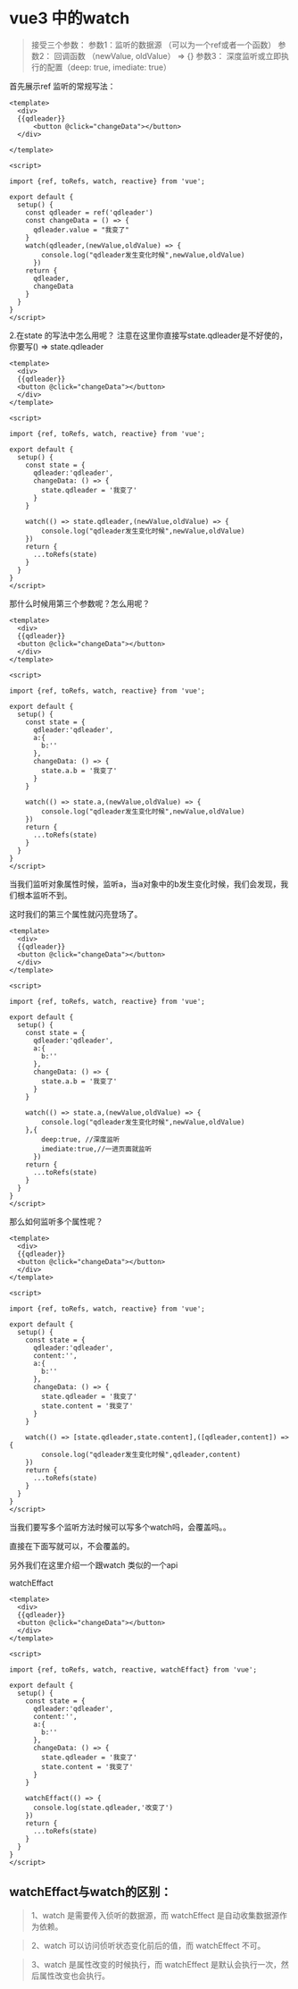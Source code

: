 # vue3 中的watch


> 接受三个参数：
> 参数1：监听的数据源 （可以为一个ref或者一个函数）
> 参数2： 回调函数 （newValue, oldValue） => {}
> 参数3： 深度监听或立即执行的配置（deep: true, imediate: true）



首先展示ref 监听的常规写法：
```
<template>
  <div>
  {{qdleader}}
      <button @click="changeData"></button>
  </div>

</template>

<script>

import {ref, toRefs, watch, reactive} from 'vue';

export default {
  setup() {
    const qdleader = ref('qdleader')
    const changeData = () => {
      qdleader.value = "我变了"
    }
    watch(qdleader,(newValue,oldValue) => {
        console.log("qdleader发生变化时候",newValue,oldValue)
      })
    return {
      qdleader,
      changeData
    }
  }
}
</script>
```

2.在state 的写法中怎么用呢？
注意在这里你直接写state.qdleader是不好使的，你要写() => state.qdleader
```
<template>
  <div>
  {{qdleader}}
  <button @click="changeData"></button>
  </div>
</template>

<script>

import {ref, toRefs, watch, reactive} from 'vue';

export default {
  setup() {
    const state = {
      qdleader:'qdleader',
      changeData: () => {
        state.qdleader = '我变了'
      }
    }

    watch(() => state.qdleader,(newValue,oldValue) => {
        console.log("qdleader发生变化时候",newValue,oldValue)
    })
    return {
      ...toRefs(state)
    }
  }
}
</script>
```


那什么时候用第三个参数呢？怎么用呢？


```
<template>
  <div>
  {{qdleader}}
  <button @click="changeData"></button>
  </div>
</template>

<script>

import {ref, toRefs, watch, reactive} from 'vue';

export default {
  setup() {
    const state = {
      qdleader:'qdleader',
      a:{
        b:''
      },
      changeData: () => {
        state.a.b = '我变了'
      }
    }

    watch(() => state.a,(newValue,oldValue) => {
        console.log("qdleader发生变化时候",newValue,oldValue)
    })
    return {
      ...toRefs(state)
    }
  }
}
</script>
```
当我们监听对象属性时候，监听a，当a对象中的b发生变化时候，我们会发现，我们根本监听不到。

这时我们的第三个属性就闪亮登场了。

```
<template>
  <div>
  {{qdleader}}
  <button @click="changeData"></button>
  </div>
</template>

<script>

import {ref, toRefs, watch, reactive} from 'vue';

export default {
  setup() {
    const state = {
      qdleader:'qdleader',
      a:{
        b:''
      },
      changeData: () => {
        state.a.b = '我变了'
      }
    }

    watch(() => state.a,(newValue,oldValue) => {
        console.log("qdleader发生变化时候",newValue,oldValue)
    },{
        deep:true, //深度监听
        imediate:true,//一进页面就监听
      })
    return {
      ...toRefs(state)
    }
  }
}
</script>
```

那么如何监听多个属性呢？
```
<template>
  <div>
  {{qdleader}}
  <button @click="changeData"></button>
  </div>
</template>

<script>

import {ref, toRefs, watch, reactive} from 'vue';

export default {
  setup() {
    const state = {
      qdleader:'qdleader',
      content:'',
      a:{
        b:''
      },
      changeData: () => {
        state.qdleader = '我变了'
        state.content = '我变了'
      }
    }

    watch(() => [state.qdleader,state.content],([qdleader,content]) => {
        console.log("qdleader发生变化时候",qdleader,content)
    })
    return {
      ...toRefs(state)
    }
  }
}
</script>
```


当我们要写多个监听方法时候可以写多个watch吗，会覆盖吗。。

直接在下面写就可以，不会覆盖的。

另外我们在这里介绍一个跟watch 类似的一个api

watchEffact


```
<template>
  <div>
  {{qdleader}}
  <button @click="changeData"></button>
  </div>
</template>

<script>

import {ref, toRefs, watch, reactive, watchEffact} from 'vue';

export default {
  setup() {
    const state = {
      qdleader:'qdleader',
      content:'',
      a:{
        b:''
      },
      changeData: () => {
        state.qdleader = '我变了'
        state.content = '我变了'
      }
    }

    watchEffact(() => {
      console.log(state.qdleader,'改变了')
    })
    return {
      ...toRefs(state)
    }
  }
}
</script>
```

## watchEffact与watch的区别：
> 1、watch 是需要传入侦听的数据源，而 watchEffect 是自动收集数据源作为依赖。

> 2、watch 可以访问侦听状态变化前后的值，而 watchEffect 不可。

> 3、watch 是属性改变的时候执行，而 watchEffect 是默认会执行一次，然后属性改变也会执行。
